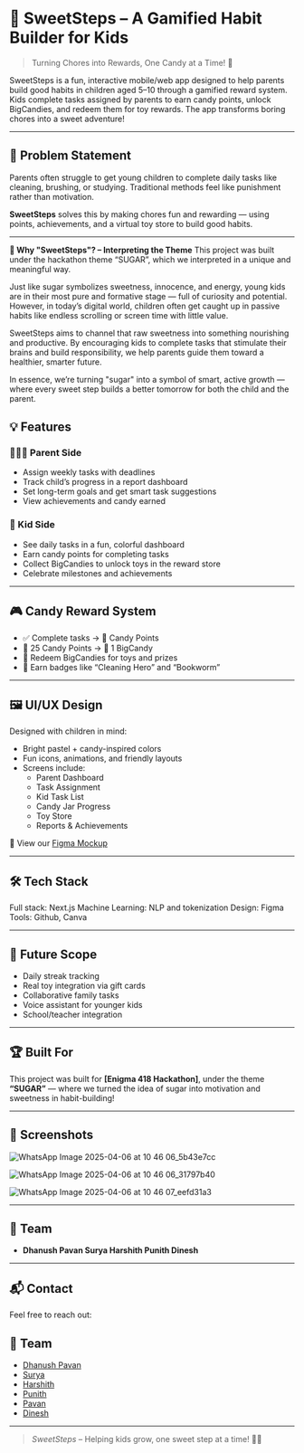# 🍬 SweetSteps – A Gamified Habit Builder for Kids

> Turning Chores into Rewards, One Candy at a Time! 🍭

SweetSteps is a fun, interactive mobile/web app designed to help parents build good habits in children aged 5–10 through a gamified reward system. Kids complete tasks assigned by parents to earn candy points, unlock BigCandies, and redeem them for toy rewards. The app transforms boring chores into a sweet adventure!

---

## 🎯 Problem Statement

Parents often struggle to get young children to complete daily tasks like cleaning, brushing, or studying. Traditional methods feel like punishment rather than motivation.

**SweetSteps** solves this by making chores fun and rewarding — using points, achievements, and a virtual toy store to build good habits.

---

**🍯 Why "SweetSteps"? – Interpreting the Theme**
This project was built under the hackathon theme “SUGAR”, which we interpreted in a unique and meaningful way.

Just like sugar symbolizes sweetness, innocence, and energy, young kids are in their most pure and formative stage — full of curiosity and potential. However, in today’s digital world, children often get caught up in passive habits like endless scrolling or screen time with little value.

SweetSteps aims to channel that raw sweetness into something nourishing and productive. By encouraging kids to complete tasks that stimulate their brains and build responsibility, we help parents guide them toward a healthier, smarter future.

In essence, we’re turning "sugar" into a symbol of smart, active growth — where every sweet step builds a better tomorrow for both the child and the parent.


## 💡 Features

### 👨‍👩‍👧 Parent Side
- Assign weekly tasks with deadlines
- Track child’s progress in a report dashboard
- Set long-term goals and get smart task suggestions
- View achievements and candy earned

### 🧒 Kid Side
- See daily tasks in a fun, colorful dashboard
- Earn candy points for completing tasks
- Collect BigCandies to unlock toys in the reward store
- Celebrate milestones and achievements

---

## 🎮 Candy Reward System

- ✅ Complete tasks → 🎉 Candy Points  
- 🍬 25 Candy Points → 🍩 1 BigCandy  
- 🧸 Redeem BigCandies for toys and prizes  
- 🏅 Earn badges like “Cleaning Hero” and “Bookworm”

---

## 🖼 UI/UX Design

Designed with children in mind:
- Bright pastel + candy-inspired colors
- Fun icons, animations, and friendly layouts
- Screens include:
  - Parent Dashboard
  - Task Assignment
  - Kid Task List
  - Candy Jar Progress
  - Toy Store
  - Reports & Achievements

📐 View our [Figma Mockup](https://www.figma.com/design/kuPSwstPWEfAKEVvG9PeqR/Tech-Hackathon-2?node-id=0-1&t=D2ujYwbrCm4Q0Hg7-1)

---

## 🛠 Tech Stack

Full stack: Next.js
Machine Learning: NLP and tokenization 
Design: Figma
Tools: Github, Canva

---

## 🚀 Future Scope

- Daily streak tracking
- Real toy integration via gift cards
- Collaborative family tasks
- Voice assistant for younger kids
- School/teacher integration

---

## 🏆 Built For

This project was built for **[Enigma 418 Hackathon]**, under the theme **“SUGAR”** — where we turned the idea of sugar into motivation and sweetness in habit-building!

---

## 📸 Screenshots


![WhatsApp Image 2025-04-06 at 10 46 06_5b43e7cc](https://github.com/user-attachments/assets/6ab9e491-9503-4d6a-a775-9e5b863e5be9)

![WhatsApp Image 2025-04-06 at 10 46 06_31797b40](https://github.com/user-attachments/assets/07f99e54-3c36-489f-8753-783f88d3f288)

![WhatsApp Image 2025-04-06 at 10 46 07_eefd31a3](https://github.com/user-attachments/assets/1c172044-f230-41f6-9177-14caa2355377)

---

## 🤝 Team

- **Dhanush Pavan Surya Harshith Punith Dinesh**  

---

## 📬 Contact

Feel free to reach out:

## 🤝 Team

- [Dhanush Pavan](https://github.com/KDDhanush25)
- [Surya](https://github.com/SuryatejPonnapalli)
- [Harshith](https://github.com/harshith-1008)
- [Punith](https://github.com/punithchavan)
- [Pavan](https://github.com/BJVPavan)
- [Dinesh](https://github.com/dineshpatte)

---

> *SweetSteps* – Helping kids grow, one sweet step at a time! 🍬👣
